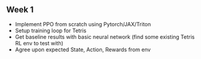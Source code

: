 ## Week 1
- Implement PPO from scratch using Pytorch/JAX/Triton
- Setup training loop for Tetris
- Get baseline results with basic neural network (find some existing Tetris RL env to test with)
- Agree upon expected State, Action, Rewards from env
